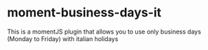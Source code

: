 # moment-business-days-it
This is a momentJS plugin that allows you to use only business days (Monday to Friday) with italian holidays
